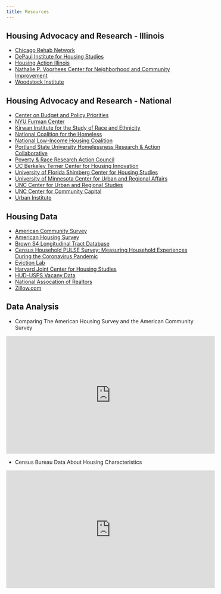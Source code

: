 ```yaml
---
title: Resources
---
```

## Housing Advocacy and Research - Illinois

* [Chicago Rehab Network](https://www.chicagorehab.org)
* [DePaul Institute for Housing Studies](https://www.housingstudies.org)
* [Housing Action Illinois](https://housingactionil.org)
* [Nathalie P. Voorhees Center for Neighborhood and Community Improvement](https://voorheescenter.uic.edu)
* [Woodstock Institute](https://woodstockinst.org)

## Housing Advocacy and Research - National

* [Center on Budget and Policy Priorities](https://www.cbpp.org)
* [NYU Furman Center](https://furmancenter.org)
* [Kirwan Institute for the Study of Race and Ethnicity](https://kirwaninstitute.osu.edu)
* [National Coalition for the Homeless](https://nationalhomeless.org)
* [National Low-Income Housing Coalition](https://nlihc.org)
* [Portland State University Homelessness Research & Action Collaborative](https://www.pdx.edu/homelessness/)
* [Poverty & Race Research Action Council](https://www.prrac.org)
* [UC Berkeley Terner Center for Housing Innovation](https://ternercenter.berkeley.edu)
* [University of Florida Shimberg Center for Housing Studies](http://www.shimberg.ufl.edu)
* [University of Minnesota Center for Urban and Regional Affairs](https://www.cura.umn.edu)
* [UNC Center for Urban and Regional Studies](https://curs.unc.edu)
* [UNC Center for Community Capital](https://communitycapital.unc.edu)
* [Urban Institute](https://www.urban.org/research-area/housing-and-housing-finance)

## Housing Data

* [American Community Survey](https://www.census.gov/programs-surveys/acs/data.html)
* [American Housing Survey](https://www.census.gov/programs-surveys/ahs.html)
* [Brown S4 Longitudinal Tract Database](https://s4.ad.brown.edu/projects/diversity/Researcher/LTBDDload/Default.aspx)
* [Census Household PULSE Survey: Measuring Household Experiences During the Coronavirus Pandemic](https://www.census.gov/data/experimental-data-products/household-pulse-survey.html)
* [Eviction Lab](https://evictionlab.org)
* [Harvard Joint Center for Housing Studies](https://www.jchs.harvard.edu)
* [HUD-USPS Vacany Data](https://www.huduser.gov/portal/datasets/usps.html)
* [National Assocation of Realtors](https://www.nar.realtor/research-and-statistics)
* [Zillow.com](https://www.zillow.com/research/)

## Data Analysis

* Comparing The American Housing Survey and the American Community Survey

<iframe width="560" height="315" src="https://www.youtube-nocookie.com/embed/-NfRZwT1SmY" title="YouTube video player" frameborder="0" allow="accelerometer; autoplay; clipboard-write; encrypted-media; gyroscope; picture-in-picture" allowfullscreen></iframe>

* Census Bureau Data About Housing Characteristics

<iframe width="560" height="315" src="https://www.youtube-nocookie.com/embed/lVVNGwC20zQ" title="YouTube video player" frameborder="0" allow="accelerometer; autoplay; clipboard-write; encrypted-media; gyroscope; picture-in-picture" allowfullscreen></iframe>